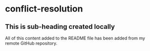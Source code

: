 # conflict-resolution

## This is sub-heading created locally

All of this content added to the README file has been added from my remote GitHub repository.
